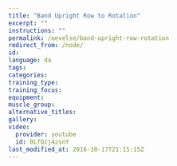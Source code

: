 ```yaml
---
title: "Band Upright Row to Rotation"
excerpt: ""
instructions: ""
permalink: /oevelse/band-upright-row-rotation
redirect_from: /node/
id: 
language: da
tags:
categories:
training_type: 
training_focus: 
equipment:
muscle_group:
alternative_titles:
gallery:
video:
  provider: youtube
  id: 0LfQzj4zsnY
last_modified_at: 2016-10-17T21:15:15Z
---
```



